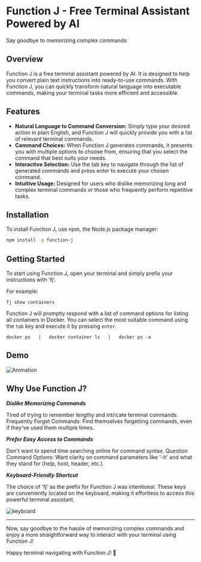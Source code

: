 # Function J - Free Terminal Assistant Powered by AI

Say goodbye to memorizing complex commands

## Overview
Function J is a free terminal assistant powered by AI. It is designed to help you convert plain text instructions into ready-to-use commands. With Function J, you can quickly transform natural language into executable commands, making your terminal tasks more efficient and accessible.

## Features
- **Natural Language to Command Conversion:** Simply type your desired action in plain English, and Function J will quickly provide you with a list of relevant terminal commands.
- **Command Choices:** When Function J generates commands, it presents you with multiple options to choose from, ensuring that you select the command that best suits your needs.
- **Interactive Selection:** Use the tab key to navigate through the list of generated commands and press enter to execute your chosen command.
- **Intuitive Usage:** Designed for users who dislike memorizing long and complex terminal commands or those who frequently perform repetitive tasks.

## Installation
To install Function J, use npm, the Node.js package manager:

```bash
npm install -g function-j
```
## Getting Started
To start using Function J, open your terminal and simply prefix your instructions with 'fj'. 

For example:

```
fj show containers
```

Function J will promptly respond with a list of command options for listing all containers in Docker. You can select the most suitable command using the `tab` key and execute it by pressing `enter`.
```
docker ps   |   docker container ls   |   docker ps -a
```

## Demo
![Animation](https://github.com/ThisIsHermanCheng/function-J/assets/45646023/009da273-44d8-4f5c-afcb-d6c26001c885)


## Why Use Function J?

***Dislike Memorizing Commands***

Tired of trying to remember lengthy and intricate terminal commands.
Frequently Forget Commands: Find themselves forgetting commands, even if they've used them multiple times.

***Prefer Easy Access to Commands***

Don't want to spend time searching online for command syntax.
Question Command Options: Want clarity on command parameters like '-h' and what they stand for (help, host, header, etc.).

***Keyboard-Friendly Shortcut***

The choice of 'fj' as the prefix for Function J was intentional. These keys are conveniently located on the keyboard, making it effortless to access this powerful terminal assistant.

![keyboard](https://github.com/ThisIsHermanCheng/function-J/assets/45646023/8483cceb-828b-450f-84fe-e9057027ff2b)

---

Now, say goodbye to the hassle of memorizing complex commands and enjoy a more straightforward way to interact with your terminal using Function J!

Happy terminal navigating with Function J! 🚀
